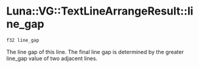 # Luna::VG::TextLineArrangeResult::line_gap

```c++
f32 line_gap
```

The line gap of this line. The final line gap is determined by the greater line_gap value of two adjacent lines. 

